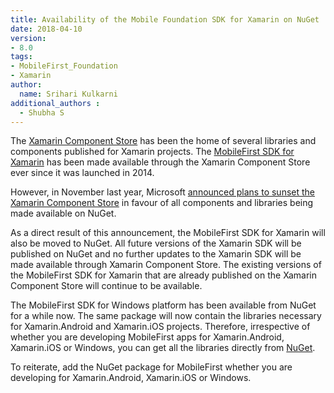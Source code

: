 ```yaml
---
title: Availability of the Mobile Foundation SDK for Xamarin on NuGet
date: 2018-04-10
version:
- 8.0
tags:
- MobileFirst_Foundation
- Xamarin
author:
  name: Srihari Kulkarni
additional_authors :
  - Shubha S
---
```


The [Xamarin Component Store](http://components.xamarin.com/) has been the home of several libraries and components published for Xamarin projects. The [MobileFirst SDK for Xamarin](https://components.xamarin.com/view/ibm-worklight) has been made available through the Xamarin Component Store ever since it was launched in 2014. 

However, in November last year, Microsoft [announced plans to sunset the Xamarin Component Store](https://blog.xamarin.com/hello-nuget-new-home-xamarin-components/) in favour of all components and libraries being made available on NuGet.

As a direct result of this announcement, the MobileFirst SDK for Xamarin will also be moved to NuGet. All future versions of the Xamarin SDK will be published on NuGet and no further updates to the Xamarin SDK will be made available through Xamarin Component Store. The existing versions of the MobileFirst SDK for Xamarin that are already published on the Xamarin Component Store will continue to be available.

The MobileFirst SDK for Windows platform has been available from NuGet for a while now. The same package will now contain the libraries necessary for Xamarin.Android and Xamarin.iOS projects.
Therefore, irrespective of whether you are developing MobileFirst apps for Xamarin.Android, Xamarin.iOS or Windows, you can get all the libraries directly from [NuGet](https://www.nuget.org/packages/IBM.MobileFirstPlatformFoundation/).

To reiterate, add the NuGet package for MobileFirst whether you are developing for Xamarin.Android, Xamarin.iOS or Windows.
